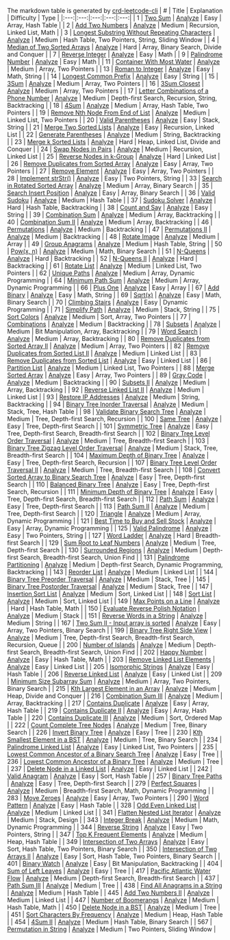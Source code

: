 <!--
abbrlink: uxcksaex
-->

The markdown table is generated by [crd-leetcode-cli](https://github.com/MuYunyun/create-react-doc/tree/master/packages/leetcode-cli)
| # | Title | Explanation | Difficulty | Type |
|:---:|:---:|:---:|:---:|:---:|
| 1 | [Two Sum](https://leetcode.com/problems/two-sum/) | [Analyze](https://github.com/MuYunyun/blog/blob/master/LeetCode/1.Two_Sum.md) | Easy | Array, Hash Table |
| 2 | [Add Two Numbers](https://leetcode.com/problems/add-two-numbers/) | [Analyze](https://github.com/MuYunyun/blog/blob/master/LeetCode/2.Add_Two_Numbers.md) | Medium | Recursion, Linked List, Math |
| 3 | [Longest Substring Without Repeating Characters](https://leetcode.com/problems/longest-substring-without-repeating-characters/) | [Analyze](https://github.com/MuYunyun/blog/blob/master/LeetCode/3.Longest_Substring_Without_Repeating_Characters.md) | Medium | Hash Table, Two Pointers, String, Sliding Window |
| 4 | [Median of Two Sorted Arrays](https://leetcode.com/problems/median-of-two-sorted-arrays/) | [Analyze](https://github.com/MuYunyun/blog/blob/master/LeetCode/4.Median_of_Two_Sorted_Arrays.md) | Hard | Array, Binary Search, Divide and Conquer |
| 7 | [Reverse Integer](https://leetcode.com/problems/reverse-integer/) | [Analyze](https://github.com/MuYunyun/blog/blob/master/LeetCode/7.Reverse_Integer.md) | Easy | Math |
| 9 | [Palindrome Number](https://leetcode.com/problems/palindrome-number/) | [Analyze](https://github.com/MuYunyun/blog/blob/master/LeetCode/9.Palindrome_Number.md) | Easy | Math |
| 11 | [Container With Most Water](https://leetcode.com/problems/container-with-most-water/) | [Analyze](https://github.com/MuYunyun/blog/blob/master/LeetCode/11.Container_With_Most_Water.md) | Medium | Array, Two Pointers |
| 13 | [Roman to Integer](https://leetcode.com/problems/roman-to-integer/) | [Analyze](https://github.com/MuYunyun/blog/blob/master/LeetCode/13.Roman_to_Integer.md) | Easy | Math, String |
| 14 | [Longest Common Prefix](https://leetcode.com/problems/longest-common-prefix/) | [Analyze](https://github.com/MuYunyun/blog/blob/master/LeetCode/14.Longest_Common_Prefix.md) | Easy | String |
| 15 | [3Sum](https://leetcode.com/problems/3sum/) | [Analyze](https://github.com/MuYunyun/blog/blob/master/LeetCode/15.3Sum.md) | Medium | Array, Two Pointers |
| 16 | [3Sum Closest](https://leetcode.com/problems/3sum-closest/) | [Analyze](https://github.com/MuYunyun/blog/blob/master/LeetCode/16.3Sum_Closest.md) | Medium | Array, Two Pointers |
| 17 | [Letter Combinations of a Phone Number](https://leetcode.com/problems/letter-combinations-of-a-phone-number/) | [Analyze](https://github.com/MuYunyun/blog/blob/master/LeetCode/17.Letter_Combinations_of_a_Phone_Number.md) | Medium | Depth-first Search, Recursion, String, Backtracking |
| 18 | [4Sum](https://leetcode.com/problems/4sum/) | [Analyze](https://github.com/MuYunyun/blog/blob/master/LeetCode/18.4Sum.md) | Medium | Array, Hash Table, Two Pointers |
| 19 | [Remove Nth Node From End of List](https://leetcode.com/problems/remove-nth-node-from-end-of-list/) | [Analyze](https://github.com/MuYunyun/blog/blob/master/LeetCode/19.Remove_Nth_Node_From_End_of_List.md) | Medium | Linked List, Two Pointers |
| 20 | [Valid Parentheses](https://leetcode.com/problems/valid-parentheses/) | [Analyze](https://github.com/MuYunyun/blog/blob/master/LeetCode/20.Valid_Parentheses.md) | Easy | Stack, String |
| 21 | [Merge Two Sorted Lists](https://leetcode.com/problems/merge-two-sorted-lists/) | [Analyze](https://github.com/MuYunyun/blog/blob/master/LeetCode/21.Merge_Two_Sorted_Lists.md) | Easy | Recursion, Linked List |
| 22 | [Generate Parentheses](https://leetcode.com/problems/generate-parentheses/) | [Analyze](https://github.com/MuYunyun/blog/blob/master/LeetCode/22.Generate_Parentheses.md) | Medium | String, Backtracking |
| 23 | [Merge k Sorted Lists](https://leetcode.com/problems/merge-k-sorted-lists/) | [Analyze](https://github.com/MuYunyun/blog/blob/master/LeetCode/23.Merge_k_Sorted_Lists.md) | Hard | Heap, Linked List, Divide and Conquer |
| 24 | [Swap Nodes in Pairs](https://leetcode.com/problems/swap-nodes-in-pairs/) | [Analyze](https://github.com/MuYunyun/blog/blob/master/LeetCode/24.Swap_Nodes_in_Pairs.md) | Medium | Recursion, Linked List |
| 25 | [Reverse Nodes in k-Group](https://leetcode.com/problems/reverse-nodes-in-k-group/) | [Analyze](https://github.com/MuYunyun/blog/blob/master/LeetCode/25.Reverse_Nodes_in_k-Group.md) | Hard | Linked List |
| 26 | [Remove Duplicates from Sorted Array](https://leetcode.com/problems/remove-duplicates-from-sorted-array/) | [Analyze](https://github.com/MuYunyun/blog/blob/master/LeetCode/26.Remove_Duplicates_from_Sorted_Array.md) | Easy | Array, Two Pointers |
| 27 | [Remove Element](https://leetcode.com/problems/remove-element/) | [Analyze](https://github.com/MuYunyun/blog/blob/master/LeetCode/27.Remove_Element.md) | Easy | Array, Two Pointers |
| 28 | [Implement strStr()](https://leetcode.com/problems/implement-strstr/) | [Analyze](https://github.com/MuYunyun/blog/blob/master/LeetCode/28.Implement_strStr().md) | Easy | Two Pointers, String |
| 33 | [Search in Rotated Sorted Array](https://leetcode.com/problems/search-in-rotated-sorted-array/) | [Analyze](https://github.com/MuYunyun/blog/blob/master/LeetCode/33.Search_in_Rotated_Sorted_Array.md) | Medium | Array, Binary Search |
| 35 | [Search Insert Position](https://leetcode.com/problems/search-insert-position/) | [Analyze](https://github.com/MuYunyun/blog/blob/master/LeetCode/35.Search_Insert_Position.md) | Easy | Array, Binary Search |
| 36 | [Valid Sudoku](https://leetcode.com/problems/valid-sudoku/) | [Analyze](https://github.com/MuYunyun/blog/blob/master/LeetCode/36.Valid_Sudoku.md) | Medium | Hash Table |
| 37 | [Sudoku Solver](https://leetcode.com/problems/sudoku-solver/) | [Analyze](https://github.com/MuYunyun/blog/blob/master/LeetCode/37.Sudoku_Solver.md) | Hard | Hash Table, Backtracking |
| 38 | [Count and Say](https://leetcode.com/problems/count-and-say/) | [Analyze](https://github.com/MuYunyun/blog/blob/master/LeetCode/38.Count_and_Say.md) | Easy | String |
| 39 | [Combination Sum](https://leetcode.com/problems/combination-sum/) | [Analyze](https://github.com/MuYunyun/blog/blob/master/LeetCode/39.Combination_Sum.md) | Medium | Array, Backtracking |
| 40 | [Combination Sum II](https://leetcode.com/problems/combination-sum-ii/) | [Analyze](https://github.com/MuYunyun/blog/blob/master/LeetCode/40.Combination_Sum_II.md) | Medium | Array, Backtracking |
| 46 | [Permutations](https://leetcode.com/problems/permutations/) | [Analyze](https://github.com/MuYunyun/blog/blob/master/LeetCode/46.Permutations.md) | Medium | Backtracking |
| 47 | [Permutations II](https://leetcode.com/problems/permutations-ii/) | [Analyze](https://github.com/MuYunyun/blog/blob/master/LeetCode/47.Permutations_II.md) | Medium | Backtracking |
| 48 | [Rotate Image](https://leetcode.com/problems/rotate-image/) | [Analyze](https://github.com/MuYunyun/blog/blob/master/LeetCode/48.Rotate_Image.md) | Medium | Array |
| 49 | [Group Anagrams](https://leetcode.com/problems/group-anagrams/) | [Analyze](https://github.com/MuYunyun/blog/blob/master/LeetCode/49.Group_Anagrams.md) | Medium | Hash Table, String |
| 50 | [Pow(x, n)](https://leetcode.com/problems/powx-n/) | [Analyze](https://github.com/MuYunyun/blog/blob/master/LeetCode/50.Pow(x,_n).md) | Medium | Math, Binary Search |
| 51 | [N-Queens](https://leetcode.com/problems/n-queens/) | [Analyze](https://github.com/MuYunyun/blog/blob/master/LeetCode/51.N-Queens.md) | Hard | Backtracking |
| 52 | [N-Queens II](https://leetcode.com/problems/n-queens-ii/) | [Analyze](https://github.com/MuYunyun/blog/blob/master/LeetCode/52.N-Queens_II.md) | Hard | Backtracking |
| 61 | [Rotate List](https://leetcode.com/problems/rotate-list/) | [Analyze](https://github.com/MuYunyun/blog/blob/master/LeetCode/61.Rotate_List.md) | Medium | Linked List, Two Pointers |
| 62 | [Unique Paths](https://leetcode.com/problems/unique-paths/) | [Analyze](https://github.com/MuYunyun/blog/blob/master/LeetCode/62.Unique_Paths.md) | Medium | Array, Dynamic Programming |
| 64 | [Minimum Path Sum](https://leetcode.com/problems/minimum-path-sum/) | [Analyze](https://github.com/MuYunyun/blog/blob/master/LeetCode/64.Minimum_Path_Sum.md) | Medium | Array, Dynamic Programming |
| 66 | [Plus One](https://leetcode.com/problems/plus-one/) | [Analyze](https://github.com/MuYunyun/blog/blob/master/LeetCode/66.Plus_One.md) | Easy | Array |
| 67 | [Add Binary](https://leetcode.com/problems/add-binary/) | [Analyze](https://github.com/MuYunyun/blog/blob/master/LeetCode/67.Add_Binary.md) | Easy | Math, String |
| 69 | [Sqrt(x)](https://leetcode.com/problems/sqrtx/) | [Analyze](https://github.com/MuYunyun/blog/blob/master/LeetCode/69.Sqrt(x).md) | Easy | Math, Binary Search |
| 70 | [Climbing Stairs](https://leetcode.com/problems/climbing-stairs/) | [Analyze](https://github.com/MuYunyun/blog/blob/master/LeetCode/70.Climbing_Stairs.md) | Easy | Dynamic Programming |
| 71 | [Simplify Path](https://leetcode.com/problems/simplify-path/) | [Analyze](https://github.com/MuYunyun/blog/blob/master/LeetCode/71.Simplify_Path.md) | Medium | Stack, String |
| 75 | [Sort Colors](https://leetcode.com/problems/sort-colors/) | [Analyze](https://github.com/MuYunyun/blog/blob/master/LeetCode/75.Sort_Colors.md) | Medium | Sort, Array, Two Pointers |
| 77 | [Combinations](https://leetcode.com/problems/combinations/) | [Analyze](https://github.com/MuYunyun/blog/blob/master/LeetCode/77.Combinations.md) | Medium | Backtracking |
| 78 | [Subsets](https://leetcode.com/problems/subsets/) | [Analyze](https://github.com/MuYunyun/blog/blob/master/LeetCode/78.Subsets.md) | Medium | Bit Manipulation, Array, Backtracking |
| 79 | [Word Search](https://leetcode.com/problems/word-search/) | [Analyze](https://github.com/MuYunyun/blog/blob/master/LeetCode/79.Word_Search.md) | Medium | Array, Backtracking |
| 80 | [Remove Duplicates from Sorted Array II](https://leetcode.com/problems/remove-duplicates-from-sorted-array-ii/) | [Analyze](https://github.com/MuYunyun/blog/blob/master/LeetCode/80.Remove_Duplicates_from_Sorted_Array_II.md) | Medium | Array, Two Pointers |
| 82 | [Remove Duplicates from Sorted List II](https://leetcode.com/problems/remove-duplicates-from-sorted-list-ii/) | [Analyze](https://github.com/MuYunyun/blog/blob/master/LeetCode/82.Remove_Duplicates_from_Sorted_List_II.md) | Medium | Linked List |
| 83 | [Remove Duplicates from Sorted List](https://leetcode.com/problems/remove-duplicates-from-sorted-list/) | [Analyze](https://github.com/MuYunyun/blog/blob/master/LeetCode/83.Remove_Duplicates_from_Sorted_List.md) | Easy | Linked List |
| 86 | [Partition List](https://leetcode.com/problems/partition-list/) | [Analyze](https://github.com/MuYunyun/blog/blob/master/LeetCode/86.Partition_List.md) | Medium | Linked List, Two Pointers |
| 88 | [Merge Sorted Array](https://leetcode.com/problems/merge-sorted-array/) | [Analyze](https://github.com/MuYunyun/blog/blob/master/LeetCode/88.Merge_Sorted_Array.md) | Easy | Array, Two Pointers |
| 89 | [Gray Code](https://leetcode.com/problems/gray-code/) | [Analyze](https://github.com/MuYunyun/blog/blob/master/LeetCode/89.Gray_Code.md) | Medium | Backtracking |
| 90 | [Subsets II](https://leetcode.com/problems/subsets-ii/) | [Analyze](https://github.com/MuYunyun/blog/blob/master/LeetCode/90.Subsets_II.md) | Medium | Array, Backtracking |
| 92 | [Reverse Linked List II](https://leetcode.com/problems/reverse-linked-list-ii/) | [Analyze](https://github.com/MuYunyun/blog/blob/master/LeetCode/92.Reverse_Linked_List_II.md) | Medium | Linked List |
| 93 | [Restore IP Addresses](https://leetcode.com/problems/restore-ip-addresses/) | [Analyze](https://github.com/MuYunyun/blog/blob/master/LeetCode/93.Restore_IP_Addresses.md) | Medium | String, Backtracking |
| 94 | [Binary Tree Inorder Traversal](https://leetcode.com/problems/binary-tree-inorder-traversal/) | [Analyze](https://github.com/MuYunyun/blog/blob/master/LeetCode/94.Binary_Tree_Inorder_Traversal.md) | Medium | Stack, Tree, Hash Table |
| 98 | [Validate Binary Search Tree](https://leetcode.com/problems/validate-binary-search-tree/) | [Analyze](https://github.com/MuYunyun/blog/blob/master/LeetCode/98.Validate_Binary_Search_Tree.md) | Medium | Tree, Depth-first Search, Recursion |
| 100 | [Same Tree](https://leetcode.com/problems/same-tree/) | [Analyze](https://github.com/MuYunyun/blog/blob/master/LeetCode/100.Same_Tree.md) | Easy | Tree, Depth-first Search |
| 101 | [Symmetric Tree](https://leetcode.com/problems/symmetric-tree/) | [Analyze](https://github.com/MuYunyun/blog/blob/master/LeetCode/101.Symmetric_Tree.md) | Easy | Tree, Depth-first Search, Breadth-first Search |
| 102 | [Binary Tree Level Order Traversal](https://leetcode.com/problems/binary-tree-level-order-traversal/) | [Analyze](https://github.com/MuYunyun/blog/blob/master/LeetCode/102.Binary_Tree_Level_Order_Traversal.md) | Medium | Tree, Breadth-first Search |
| 103 | [Binary Tree Zigzag Level Order Traversal](https://leetcode.com/problems/binary-tree-zigzag-level-order-traversal/) | [Analyze](https://github.com/MuYunyun/blog/blob/master/LeetCode/103.Binary_Tree_Zigzag_Level_Order_Traversal.md) | Medium | Stack, Tree, Breadth-first Search |
| 104 | [Maximum Depth of Binary Tree](https://leetcode.com/problems/maximum-depth-of-binary-tree/) | [Analyze](https://github.com/MuYunyun/blog/blob/master/LeetCode/104.Maximum_Depth_of_Binary_Tree.md) | Easy | Tree, Depth-first Search, Recursion |
| 107 | [Binary Tree Level Order Traversal II](https://leetcode.com/problems/binary-tree-level-order-traversal-ii/) | [Analyze](https://github.com/MuYunyun/blog/blob/master/LeetCode/107.Binary_Tree_Level_Order_Traversal_II.md) | Medium | Tree, Breadth-first Search |
| 108 | [Convert Sorted Array to Binary Search Tree](https://leetcode.com/problems/convert-sorted-array-to-binary-search-tree/) | [Analyze](https://github.com/MuYunyun/blog/blob/master/LeetCode/108.Convert_Sorted_Array_to_Binary_Search_Tree.md) | Easy | Tree, Depth-first Search |
| 110 | [Balanced Binary Tree](https://leetcode.com/problems/balanced-binary-tree/) | [Analyze](https://github.com/MuYunyun/blog/blob/master/LeetCode/110.Balanced_Binary_Tree.md) | Easy | Tree, Depth-first Search, Recursion |
| 111 | [Minimum Depth of Binary Tree](https://leetcode.com/problems/minimum-depth-of-binary-tree/) | [Analyze](https://github.com/MuYunyun/blog/blob/master/LeetCode/111.Minimum_Depth_of_Binary_Tree.md) | Easy | Tree, Depth-first Search, Breadth-first Search |
| 112 | [Path Sum](https://leetcode.com/problems/path-sum/) | [Analyze](https://github.com/MuYunyun/blog/blob/master/LeetCode/112.Path_Sum.md) | Easy | Tree, Depth-first Search |
| 113 | [Path Sum II](https://leetcode.com/problems/path-sum-ii/) | [Analyze](https://github.com/MuYunyun/blog/blob/master/LeetCode/113.Path_Sum_II.md) | Medium | Tree, Depth-first Search |
| 120 | [Triangle](https://leetcode.com/problems/triangle/) | [Analyze](https://github.com/MuYunyun/blog/blob/master/LeetCode/120.Triangle.md) | Medium | Array, Dynamic Programming |
| 121 | [Best Time to Buy and Sell Stock](https://leetcode.com/problems/best-time-to-buy-and-sell-stock/) | [Analyze](https://github.com/MuYunyun/blog/blob/master/LeetCode/121.Best_Time_to_Buy_and_Sell_Stock.md) | Easy | Array, Dynamic Programming |
| 125 | [Valid Palindrome](https://leetcode.com/problems/valid-palindrome/) | [Analyze](https://github.com/MuYunyun/blog/blob/master/LeetCode/125.Valid_Palindrome.md) | Easy | Two Pointers, String |
| 127 | [Word Ladder](https://leetcode.com/problems/word-ladder/) | [Analyze](https://github.com/MuYunyun/blog/blob/master/LeetCode/127.Word_Ladder.md) | Hard | Breadth-first Search |
| 129 | [Sum Root to Leaf Numbers](https://leetcode.com/problems/sum-root-to-leaf-numbers/) | [Analyze](https://github.com/MuYunyun/blog/blob/master/LeetCode/129.Sum_Root_to_Leaf_Numbers.md) | Medium | Tree, Depth-first Search |
| 130 | [Surrounded Regions](https://leetcode.com/problems/surrounded-regions/) | [Analyze](https://github.com/MuYunyun/blog/blob/master/LeetCode/130.Surrounded_Regions.md) | Medium | Depth-first Search, Breadth-first Search, Union Find |
| 131 | [Palindrome Partitioning](https://leetcode.com/problems/palindrome-partitioning/) | [Analyze](https://github.com/MuYunyun/blog/blob/master/LeetCode/131.Palindrome_Partitioning.md) | Medium | Depth-first Search, Dynamic Programming, Backtracking |
| 143 | [Reorder List](https://leetcode.com/problems/reorder-list/) | [Analyze](https://github.com/MuYunyun/blog/blob/master/LeetCode/143.Reorder_List.md) | Medium | Linked List |
| 144 | [Binary Tree Preorder Traversal](https://leetcode.com/problems/binary-tree-preorder-traversal/) | [Analyze](https://github.com/MuYunyun/blog/blob/master/LeetCode/144.Binary_Tree_Preorder_Traversal.md) | Medium | Stack, Tree |
| 145 | [Binary Tree Postorder Traversal](https://leetcode.com/problems/binary-tree-postorder-traversal/) | [Analyze](https://github.com/MuYunyun/blog/blob/master/LeetCode/145.Binary_Tree_Postorder_Traversal.md) | Medium | Stack, Tree |
| 147 | [Insertion Sort List](https://leetcode.com/problems/insertion-sort-list/) | [Analyze](https://github.com/MuYunyun/blog/blob/master/LeetCode/147.Insertion_Sort_List.md) | Medium | Sort, Linked List |
| 148 | [Sort List](https://leetcode.com/problems/sort-list/) | [Analyze](https://github.com/MuYunyun/blog/blob/master/LeetCode/148.Sort_List.md) | Medium | Sort, Linked List |
| 149 | [Max Points on a Line](https://leetcode.com/problems/max-points-on-a-line/) | [Analyze](https://github.com/MuYunyun/blog/blob/master/LeetCode/149.Max_Points_on_a_Line.md) | Hard | Hash Table, Math |
| 150 | [Evaluate Reverse Polish Notation](https://leetcode.com/problems/evaluate-reverse-polish-notation/) | [Analyze](https://github.com/MuYunyun/blog/blob/master/LeetCode/150.Evaluate_Reverse_Polish_Notation.md) | Medium | Stack |
| 151 | [Reverse Words in a String](https://leetcode.com/problems/reverse-words-in-a-string/) | [Analyze](https://github.com/MuYunyun/blog/blob/master/LeetCode/151.Reverse_Words_in_a_String.md) | Medium | String |
| 167 | [Two Sum II - Input array is sorted](https://leetcode.com/problems/two-sum-ii-input-array-is-sorted/) | [Analyze](https://github.com/MuYunyun/blog/blob/master/LeetCode/167.Two_Sum_II_-_Input_array_is_sorted.md) | Easy | Array, Two Pointers, Binary Search |
| 199 | [Binary Tree Right Side View](https://leetcode.com/problems/binary-tree-right-side-view/) | [Analyze](https://github.com/MuYunyun/blog/blob/master/LeetCode/199.Binary_Tree_Right_Side_View.md) | Medium | Tree, Depth-first Search, Breadth-first Search, Recursion, Queue |
| 200 | [Number of Islands](https://leetcode.com/problems/number-of-islands/) | [Analyze](https://github.com/MuYunyun/blog/blob/master/LeetCode/200.Number_of_Islands.md) | Medium | Depth-first Search, Breadth-first Search, Union Find |
| 202 | [Happy Number](https://leetcode.com/problems/happy-number/) | [Analyze](https://github.com/MuYunyun/blog/blob/master/LeetCode/202.Happy_Number.md) | Easy | Hash Table, Math |
| 203 | [Remove Linked List Elements](https://leetcode.com/problems/remove-linked-list-elements/) | [Analyze](https://github.com/MuYunyun/blog/blob/master/LeetCode/203.Remove_Linked_List_Elements.md) | Easy | Linked List |
| 205 | [Isomorphic Strings](https://leetcode.com/problems/isomorphic-strings/) | [Analyze](https://github.com/MuYunyun/blog/blob/master/LeetCode/205.Isomorphic_Strings.md) | Easy | Hash Table |
| 206 | [Reverse Linked List](https://leetcode.com/problems/reverse-linked-list/) | [Analyze](https://github.com/MuYunyun/blog/blob/master/LeetCode/206.Reverse_Linked_List.md) | Easy | Linked List |
| 209 | [Minimum Size Subarray Sum](https://leetcode.com/problems/minimum-size-subarray-sum/) | [Analyze](https://github.com/MuYunyun/blog/blob/master/LeetCode/209.Minimum_Size_Subarray_Sum.md) | Medium | Array, Two Pointers, Binary Search |
| 215 | [Kth Largest Element in an Array](https://leetcode.com/problems/kth-largest-element-in-an-array/) | [Analyze](https://github.com/MuYunyun/blog/blob/master/LeetCode/215.Kth_Largest_Element_in_an_Array.md) | Medium | Heap, Divide and Conquer |
| 216 | [Combination Sum III](https://leetcode.com/problems/combination-sum-iii/) | [Analyze](https://github.com/MuYunyun/blog/blob/master/LeetCode/216.Combination_Sum_III.md) | Medium | Array, Backtracking |
| 217 | [Contains Duplicate](https://leetcode.com/problems/contains-duplicate/) | [Analyze](https://github.com/MuYunyun/blog/blob/master/LeetCode/217.Contains_Duplicate.md) | Easy | Array, Hash Table |
| 219 | [Contains Duplicate II](https://leetcode.com/problems/contains-duplicate-ii/) | [Analyze](https://github.com/MuYunyun/blog/blob/master/LeetCode/219.Contains_Duplicate_II.md) | Easy | Array, Hash Table |
| 220 | [Contains Duplicate III](https://leetcode.com/problems/contains-duplicate-iii/) | [Analyze](https://github.com/MuYunyun/blog/blob/master/LeetCode/220.Contains_Duplicate_III.md) | Medium | Sort, Ordered Map |
| 222 | [Count Complete Tree Nodes](https://leetcode.com/problems/count-complete-tree-nodes/) | [Analyze](https://github.com/MuYunyun/blog/blob/master/LeetCode/222.Count_Complete_Tree_Nodes.md) | Medium | Tree, Binary Search |
| 226 | [Invert Binary Tree](https://leetcode.com/problems/invert-binary-tree/) | [Analyze](https://github.com/MuYunyun/blog/blob/master/LeetCode/226.Invert_Binary_Tree.md) | Easy | Tree |
| 230 | [Kth Smallest Element in a BST](https://leetcode.com/problems/kth-smallest-element-in-a-bst/) | [Analyze](https://github.com/MuYunyun/blog/blob/master/LeetCode/230.Kth_Smallest_Element_in_a_BST.md) | Medium | Tree, Binary Search |
| 234 | [Palindrome Linked List](https://leetcode.com/problems/palindrome-linked-list/) | [Analyze](https://github.com/MuYunyun/blog/blob/master/LeetCode/234.Palindrome_Linked_List.md) | Easy | Linked List, Two Pointers |
| 235 | [Lowest Common Ancestor of a Binary Search Tree](https://leetcode.com/problems/lowest-common-ancestor-of-a-binary-search-tree/) | [Analyze](https://github.com/MuYunyun/blog/blob/master/LeetCode/235.Lowest_Common_Ancestor_of_a_Binary_Search_Tree.md) | Easy | Tree |
| 236 | [Lowest Common Ancestor of a Binary Tree](https://leetcode.com/problems/lowest-common-ancestor-of-a-binary-tree/) | [Analyze](https://github.com/MuYunyun/blog/blob/master/LeetCode/236.Lowest_Common_Ancestor_of_a_Binary_Tree.md) | Medium | Tree |
| 237 | [Delete Node in a Linked List](https://leetcode.com/problems/delete-node-in-a-linked-list/) | [Analyze](https://github.com/MuYunyun/blog/blob/master/LeetCode/237.Delete_Node_in_a_Linked_List.md) | Easy | Linked List |
| 242 | [Valid Anagram](https://leetcode.com/problems/valid-anagram/) | [Analyze](https://github.com/MuYunyun/blog/blob/master/LeetCode/242.Valid_Anagram.md) | Easy | Sort, Hash Table |
| 257 | [Binary Tree Paths](https://leetcode.com/problems/binary-tree-paths/) | [Analyze](https://github.com/MuYunyun/blog/blob/master/LeetCode/257.Binary_Tree_Paths.md) | Easy | Tree, Depth-first Search |
| 279 | [Perfect Squares](https://leetcode.com/problems/perfect-squares/) | [Analyze](https://github.com/MuYunyun/blog/blob/master/LeetCode/279.Perfect_Squares.md) | Medium | Breadth-first Search, Math, Dynamic Programming |
| 283 | [Move Zeroes](https://leetcode.com/problems/move-zeroes/) | [Analyze](https://github.com/MuYunyun/blog/blob/master/LeetCode/283.Move_Zeroes.md) | Easy | Array, Two Pointers |
| 290 | [Word Pattern](https://leetcode.com/problems/word-pattern/) | [Analyze](https://github.com/MuYunyun/blog/blob/master/LeetCode/290.Word_Pattern.md) | Easy | Hash Table |
| 328 | [Odd Even Linked List](https://leetcode.com/problems/odd-even-linked-list/) | [Analyze](https://github.com/MuYunyun/blog/blob/master/LeetCode/328.Odd_Even_Linked_List.md) | Medium | Linked List |
| 341 | [Flatten Nested List Iterator](https://leetcode.com/problems/flatten-nested-list-iterator/) | [Analyze](https://github.com/MuYunyun/blog/blob/master/LeetCode/341.Flatten_Nested_List_Iterator.md) | Medium | Stack, Design |
| 343 | [Integer Break](https://leetcode.com/problems/integer-break/) | [Analyze](https://github.com/MuYunyun/blog/blob/master/LeetCode/343.Integer_Break.md) | Medium | Math, Dynamic Programming |
| 344 | [Reverse String](https://leetcode.com/problems/reverse-string/) | [Analyze](https://github.com/MuYunyun/blog/blob/master/LeetCode/344.Reverse_String.md) | Easy | Two Pointers, String |
| 347 | [Top K Frequent Elements](https://leetcode.com/problems/top-k-frequent-elements/) | [Analyze](https://github.com/MuYunyun/blog/blob/master/LeetCode/347.Top_K_Frequent_Elements.md) | Medium | Heap, Hash Table |
| 349 | [Intersection of Two Arrays](https://leetcode.com/problems/intersection-of-two-arrays/) | [Analyze](https://github.com/MuYunyun/blog/blob/master/LeetCode/349.Intersection_of_Two_Arrays.md) | Easy | Sort, Hash Table, Two Pointers, Binary Search |
| 350 | [Intersection of Two Arrays II](https://leetcode.com/problems/intersection-of-two-arrays-ii/) | [Analyze](https://github.com/MuYunyun/blog/blob/master/LeetCode/350.Intersection_of_Two_Arrays_II.md) | Easy | Sort, Hash Table, Two Pointers, Binary Search |
| 401 | [Binary Watch](https://leetcode.com/problems/binary-watch/) | [Analyze](https://github.com/MuYunyun/blog/blob/master/LeetCode/401.Binary_Watch.md) | Easy | Bit Manipulation, Backtracking |
| 404 | [Sum of Left Leaves](https://leetcode.com/problems/sum-of-left-leaves/) | [Analyze](https://github.com/MuYunyun/blog/blob/master/LeetCode/404.Sum_of_Left_Leaves.md) | Easy | Tree |
| 417 | [Pacific Atlantic Water Flow](https://leetcode.com/problems/pacific-atlantic-water-flow/) | [Analyze](https://github.com/MuYunyun/blog/blob/master/LeetCode/417.Pacific_Atlantic_Water_Flow.md) | Medium | Depth-first Search, Breadth-first Search |
| 437 | [Path Sum III](https://leetcode.com/problems/path-sum-iii/) | [Analyze](https://github.com/MuYunyun/blog/blob/master/LeetCode/437.Path_Sum_III.md) | Medium | Tree |
| 438 | [Find All Anagrams in a String](https://leetcode.com/problems/find-all-anagrams-in-a-string/) | [Analyze](https://github.com/MuYunyun/blog/blob/master/LeetCode/438.Find_All_Anagrams_in_a_String.md) | Medium | Hash Table |
| 445 | [Add Two Numbers II](https://leetcode.com/problems/add-two-numbers-ii/) | [Analyze](https://github.com/MuYunyun/blog/blob/master/LeetCode/445.Add_Two_Numbers_II.md) | Medium | Linked List |
| 447 | [Number of Boomerangs](https://leetcode.com/problems/number-of-boomerangs/) | [Analyze](https://github.com/MuYunyun/blog/blob/master/LeetCode/447.Number_of_Boomerangs.md) | Medium | Hash Table, Math |
| 450 | [Delete Node in a BST](https://leetcode.com/problems/delete-node-in-a-bst/) | [Analyze](https://github.com/MuYunyun/blog/blob/master/LeetCode/450.Delete_Node_in_a_BST.md) | Medium | Tree |
| 451 | [Sort Characters By Frequency](https://leetcode.com/problems/sort-characters-by-frequency/) | [Analyze](https://github.com/MuYunyun/blog/blob/master/LeetCode/451.Sort_Characters_By_Frequency.md) | Medium | Heap, Hash Table |
| 454 | [4Sum II](https://leetcode.com/problems/4sum-ii/) | [Analyze](https://github.com/MuYunyun/blog/blob/master/LeetCode/454.4Sum_II.md) | Medium | Hash Table, Binary Search |
| 567 | [Permutation in String](https://leetcode.com/problems/permutation-in-string/) | [Analyze](https://github.com/MuYunyun/blog/blob/master/LeetCode/567.Permutation_in_String.md) | Medium | Two Pointers, Sliding Window |